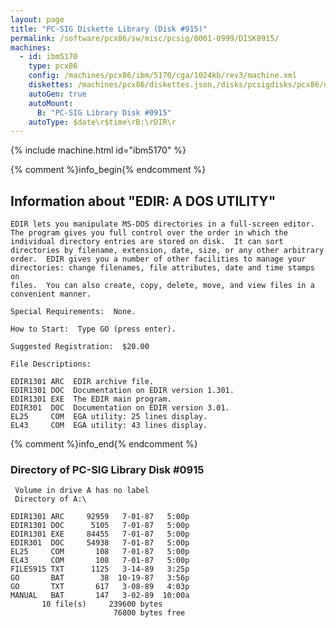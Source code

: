 ```yaml
---
layout: page
title: "PC-SIG Diskette Library (Disk #915)"
permalink: /software/pcx86/sw/misc/pcsig/0001-0999/DISK0915/
machines:
  - id: ibm5170
    type: pcx86
    config: /machines/pcx86/ibm/5170/cga/1024kb/rev3/machine.xml
    diskettes: /machines/pcx86/diskettes.json,/disks/pcsigdisks/pcx86/diskettes.json
    autoGen: true
    autoMount:
      B: "PC-SIG Library Disk #0915"
    autoType: $date\r$time\rB:\rDIR\r
---
```


{% include machine.html id="ibm5170" %}

{% comment %}info_begin{% endcomment %}

## Information about "EDIR:  A DOS UTILITY"

    EDIR lets you manipulate MS-DOS directories in a full-screen editor.
    The program gives you full control over the order in which the
    individual directory entries are stored on disk.  It can sort
    directories by filename, extension, date, size, or any other arbitrary
    order.  EDIR gives you a number of other facilities to manage your
    directories: change filenames, file attributes, date and time stamps on
    files.  You can also create, copy, delete, move, and view files in a
    convenient manner.
    
    Special Requirements:  None.
    
    How to Start:  Type GO (press enter).
    
    Suggested Registration:  $20.00
    
    File Descriptions:
    
    EDIR1301 ARC  EDIR archive file.
    EDIR1301 DOC  Documentation on EDIR version 1.301.
    EDIR1301 EXE  The EDIR main program.
    EDIR301  DOC  Documentation on EDIR version 3.01.
    EL25     COM  EGA utility: 25 lines display.
    EL43     COM  EGA utility: 43 lines display.
{% comment %}info_end{% endcomment %}


### Directory of PC-SIG Library Disk #0915

     Volume in drive A has no label
     Directory of A:\

    EDIR1301 ARC     92959   7-01-87   5:00p
    EDIR1301 DOC      5105   7-01-87   5:00p
    EDIR1301 EXE     84455   7-01-87   5:00p
    EDIR301  DOC     54938   7-01-87   5:00p
    EL25     COM       108   7-01-87   5:00p
    EL43     COM       108   7-01-87   5:00p
    FILES915 TXT      1125   3-14-89   3:25p
    GO       BAT        38  10-19-87   3:56p
    GO       TXT       617   3-08-89   4:03p
    MANUAL   BAT       147   3-02-89  10:00a
           10 file(s)     239600 bytes
                           76800 bytes free
